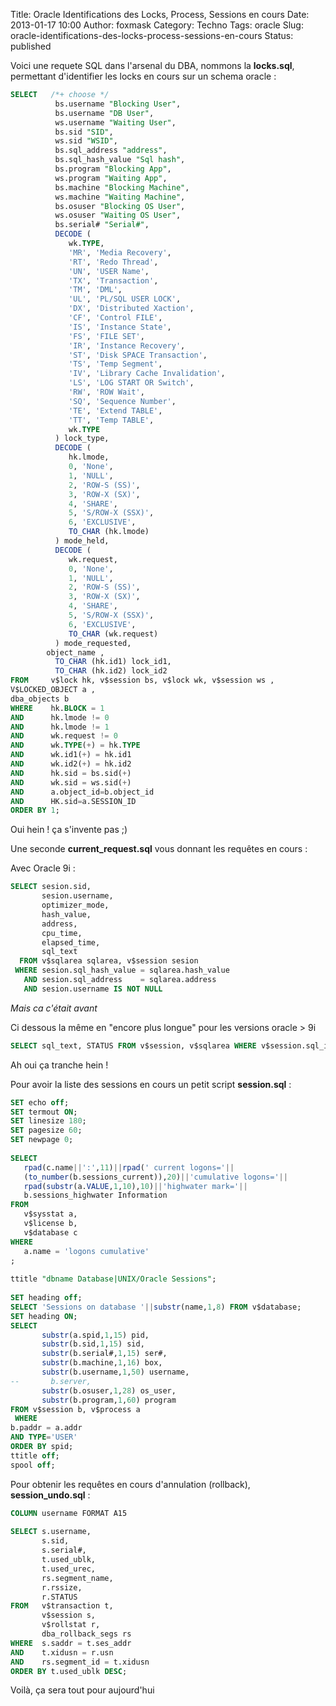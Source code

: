 Title: Oracle Identifications des Locks, Process, Sessions en cours
Date: 2013-01-17 10:00
Author: foxmask
Category: Techno
Tags: oracle
Slug: oracle-identifications-des-locks-process-sessions-en-cours
Status: published

Voici une requete SQL dans l'arsenal du DBA, nommons la **locks.sql**,
permettant d'identifier les locks en cours sur un schema oracle :

```sql
SELECT   /*+ choose */
          bs.username "Blocking User",
          bs.username "DB User",
          ws.username "Waiting User",
          bs.sid "SID",
          ws.sid "WSID",
          bs.sql_address "address",
          bs.sql_hash_value "Sql hash",
          bs.program "Blocking App",
          ws.program "Waiting App",
          bs.machine "Blocking Machine",
          ws.machine "Waiting Machine",
          bs.osuser "Blocking OS User",
          ws.osuser "Waiting OS User",
          bs.serial# "Serial#",
          DECODE (
             wk.TYPE,
             'MR', 'Media Recovery',
             'RT', 'Redo Thread',
             'UN', 'USER Name',
             'TX', 'Transaction',
             'TM', 'DML',
             'UL', 'PL/SQL USER LOCK',
             'DX', 'Distributed Xaction',
             'CF', 'Control FILE',
             'IS', 'Instance State',
             'FS', 'FILE SET',
             'IR', 'Instance Recovery',
             'ST', 'Disk SPACE Transaction',
             'TS', 'Temp Segment',
             'IV', 'Library Cache Invalidation',
             'LS', 'LOG START OR Switch',
             'RW', 'ROW Wait',
             'SQ', 'Sequence Number',
             'TE', 'Extend TABLE',
             'TT', 'Temp TABLE',
             wk.TYPE
          ) lock_type,
          DECODE (
             hk.lmode,
             0, 'None',
             1, 'NULL',
             2, 'ROW-S (SS)',
             3, 'ROW-X (SX)',
             4, 'SHARE',
             5, 'S/ROW-X (SSX)',
             6, 'EXCLUSIVE',
             TO_CHAR (hk.lmode)
          ) mode_held,
          DECODE (
             wk.request,
             0, 'None',
             1, 'NULL',
             2, 'ROW-S (SS)',
             3, 'ROW-X (SX)',
             4, 'SHARE',
             5, 'S/ROW-X (SSX)',
             6, 'EXCLUSIVE',
             TO_CHAR (wk.request)
          ) mode_requested,
        object_name ,
          TO_CHAR (hk.id1) lock_id1,
          TO_CHAR (hk.id2) lock_id2
FROM     v$lock hk, v$session bs, v$lock wk, v$session ws ,
V$LOCKED_OBJECT a ,
dba_objects b
WHERE    hk.BLOCK = 1
AND      hk.lmode != 0
AND      hk.lmode != 1
AND      wk.request != 0
AND      wk.TYPE(+) = hk.TYPE
AND      wk.id1(+) = hk.id1
AND      wk.id2(+) = hk.id2
AND      hk.sid = bs.sid(+)
AND      wk.sid = ws.sid(+)
AND      a.object_id=b.object_id
AND      HK.sid=a.SESSION_ID
ORDER BY 1;
```

Oui hein ! ça s'invente pas ;)

Une seconde **current\_request.sql** vous donnant les requêtes en cours
:

Avec Oracle 9i :

```sql
SELECT sesion.sid,
       sesion.username,
       optimizer_mode,
       hash_value,
       address,
       cpu_time,
       elapsed_time,
       sql_text
  FROM v$sqlarea sqlarea, v$session sesion
 WHERE sesion.sql_hash_value = sqlarea.hash_value
   AND sesion.sql_address    = sqlarea.address
   AND sesion.username IS NOT NULL
```

*Mais ca c'était avant*

Ci dessous la même en "encore plus longue" pour les versions oracle \>
9i

```sql
SELECT sql_text, STATUS FROM v$session, v$sqlarea WHERE v$session.sql_id=v$sqlarea.sql_id;
```

Ah oui ça tranche hein !

Pour avoir la liste des sessions en cours un petit script
**session.sql** :

```sql
SET echo off;
SET termout ON;
SET linesize 180;
SET pagesize 60;
SET newpage 0;
 
SELECT
   rpad(c.name||':',11)||rpad(' current logons='||
   (to_number(b.sessions_current)),20)||'cumulative logons='||
   rpad(substr(a.VALUE,1,10),10)||'highwater mark='||
   b.sessions_highwater Information
FROM
   v$sysstat a,
   v$license b,
   v$database c
WHERE
   a.name = 'logons cumulative'
;
 
ttitle "dbname Database|UNIX/Oracle Sessions";
 
SET heading off;
SELECT 'Sessions on database '||substr(name,1,8) FROM v$database;
SET heading ON;
SELECT
       substr(a.spid,1,15) pid,
       substr(b.sid,1,15) sid,
       substr(b.serial#,1,15) ser#,
       substr(b.machine,1,16) box,
       substr(b.username,1,50) username,
--       b.server,
       substr(b.osuser,1,28) os_user,
       substr(b.program,1,60) program
FROM v$session b, v$process a
 WHERE
b.paddr = a.addr
AND TYPE='USER'
ORDER BY spid;
ttitle off;
spool off;
```

Pour obtenir les requêtes en cours d'annulation (rollback),
**session\_undo.sql** :

```sql
COLUMN username FORMAT A15
 
SELECT s.username,
       s.sid,
       s.serial#,
       t.used_ublk,
       t.used_urec,
       rs.segment_name,
       r.rssize,
       r.STATUS
FROM   v$transaction t,
       v$session s,
       v$rollstat r,
       dba_rollback_segs rs
WHERE  s.saddr = t.ses_addr
AND    t.xidusn = r.usn
AND    rs.segment_id = t.xidusn
ORDER BY t.used_ublk DESC;
```

Voilà, ça sera tout pour aujourd'hui

